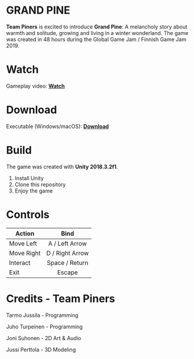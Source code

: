 
# GRAND PINE

**Team Piners** is excited to introduce **Grand Pine**: A melancholy story about warmth and solitude, growing and living in a winter wonderland. The game was created in 48 hours during the Global Game Jam / Finnish Game Jam 2019.

# Watch

Gameplay video: [**Watch**](https://youtu.be/0r_XfdJgD3o)

# Download

Executable (Windows/macOS): [**Download**](https://ggj.s3.amazonaws.com/games/2019/01/73309/exec/-Pdd0/GrandPine.zip)

# Build

The game was created with **Unity 2018.3.2f1**.

 1. Install Unity
 2. Clone this repository
 3. Enjoy the game

# Controls

| Action        | Bind          |
| ------------- |:-------------:|
| Move Left | A / Left Arrow |
| Move Right | D / Right Arrow |
| Interact | Space / Return |
| Exit | Escape |

# Credits - Team Piners

Tarmo Jussila - Programming

Juho Turpeinen - Programming

Joni Suhonen - 2D Art & Audio

Jussi Perttola - 3D Modeling
